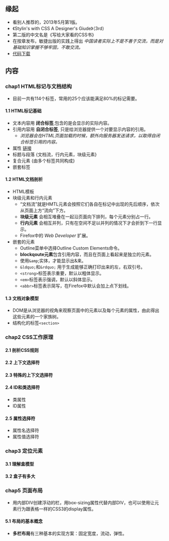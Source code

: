 ##  缘起
+ 看别人推荐的，2013年5月第1版。
+ 《Stylin's with CSS A Designer's Giude》（3rd）
+ 第二版的中文名是《写给大家看的CSS书》
+ 在按章发布，敏捷出版的实践上得出 *中国读者实际上不是不善于交流，而是对基础知识掌握不够牢固，不敢交流。*
+ [代码下载](http://www.stylinwithcss.com)

##  内容
###  chap1 HTML标记与文档结构
+ 目前一共有114个标签，常用的25个应该能满足80%的标记需要。
####  1.1 HTML标记基础
+ 文本内容用 **闭合标签**,包含的是会显示的实际内容。 
+ 引用内容用 **自闭合标签**, 只是给浏览器提供一个对要显示内容的引用。
	+ *浏览器会在HTML页面加载的时候，额外向服务器发送请求，以取得自闭合标签引用的内容。*
+ 属性  [链接](http://htmldog.com/reference/htmltags)
+ 标题与段落   {文档流，行内元素，块级元素}
+ 复合元素     {由多个标签共同构成}
+ 嵌套标签  

#### 1.2 HTML文档剖析
+ HTML模板
+ 块级元素和行内元素
	+ “文档流”就是HMTL元素会按照它们各自在标记中出现的先后顺序，依次从页面上方“流向”下方。
	+ **块级元素** 会相互堆叠在一起沿页面向下排列，每个元素分别占一行。
	+ **行内元素** 会相互并列，只有在空间不足以并列的情况下才会折到下一行显示。
	+ Firefox中的 *Web Developer* 扩展。
+ 嵌套的元素
	+ Outline菜单中选择Outline Custom Elements命令。
	+ **blockqoute元素**包含引用内容，而且在页面上看起来是独立的元素。
	+ 使用`&amp`;实体，才能显示出&来。
	+ `&ldquo;`和`&rdquo;` 用于生成能够正确打印出来的左，右双引号。
	+ `<strong>`标签表示重要，默认以粗体显示。
	+ `<em>`标签表示强调，默认以斜体显示。
	+ `<abbr>`标签表示简写，在Firefox中默认会加上点下划线。

#### 1.3 文档对象模型
+ DOM是从浏览器的视角来观察页面中的元素以及每个元素的属性，由此得出这些元素的一个家族树。
+ 结构化的标签`<section>`

###  chap2 CSS工作原理
#### 2.1 剖析CSS规则

#### 2.2 上下文选择符

#### 2.3 特殊的上下文选择符

#### 2.4 ID和类选择符
+ 类属性
+ ID属性

#### 2.5 属性选择符
+ 属性名选择符
+ 属性值选择符

###  chap3 定位元素
#### 3.1 理解盒模型

#### 3.2 盒子有多大


###  chap5 页面布局
+ 用内部DIV创建浮动的栏，用box-sizing属性代替内部DIV，也可以使用让元素行为跟表格一样的CSS3的display属性。

#### 5.1 布局的基本概念
+ **多栏布局**有三种基本的实现方案：固定宽度，流动，弹性。

